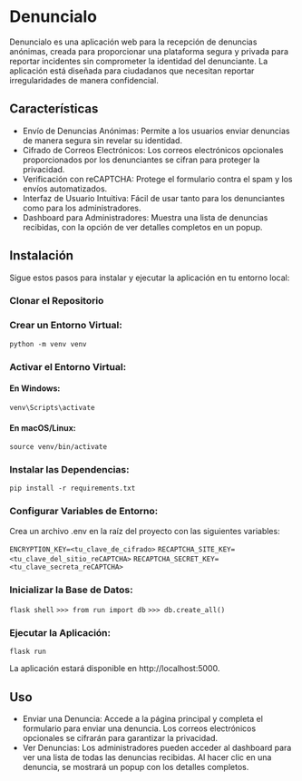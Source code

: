 # Denuncialo
Denuncialo es una aplicación web para la recepción de denuncias anónimas, creada para proporcionar una plataforma segura y privada para reportar incidentes sin comprometer la identidad del denunciante. La aplicación está diseñada para ciudadanos que necesitan reportar irregularidades de manera confidencial.

## Características
- Envío de Denuncias Anónimas: Permite a los usuarios enviar denuncias de manera segura sin revelar su identidad.
- Cifrado de Correos Electrónicos: Los correos electrónicos opcionales proporcionados por los denunciantes se cifran para proteger la privacidad.
- Verificación con reCAPTCHA: Protege el formulario contra el spam y los envíos automatizados.
- Interfaz de Usuario Intuitiva: Fácil de usar tanto para los denunciantes como para los administradores.
- Dashboard para Administradores: Muestra una lista de denuncias recibidas, con la opción de ver detalles completos en un popup.

## Instalación
Sigue estos pasos para instalar y ejecutar la aplicación en tu entorno local:

### Clonar el Repositorio

### Crear un Entorno Virtual:

`python -m venv venv`

### Activar el Entorno Virtual:

#### En Windows:

`venv\Scripts\activate`

#### En macOS/Linux:

`source venv/bin/activate`

### Instalar las Dependencias:

`pip install -r requirements.txt`

### Configurar Variables de Entorno:

Crea un archivo .env en la raíz del proyecto con las siguientes variables:

`ENCRYPTION_KEY=<tu_clave_de_cifrado>`
`RECAPTCHA_SITE_KEY=<tu_clave_del_sitio_reCAPTCHA>`
`RECAPTCHA_SECRET_KEY=<tu_clave_secreta_reCAPTCHA>`

### Inicializar la Base de Datos:

`flask shell`
`>>> from run import db`
`>>> db.create_all()`

### Ejecutar la Aplicación:

`flask run`

La aplicación estará disponible en http://localhost:5000.

## Uso
- Enviar una Denuncia: Accede a la página principal y completa el formulario para enviar una denuncia. Los correos electrónicos opcionales se cifrarán para garantizar la privacidad.
- Ver Denuncias: Los administradores pueden acceder al dashboard para ver una lista de todas las denuncias recibidas. Al hacer clic en una denuncia, se mostrará un popup con los detalles completos.

